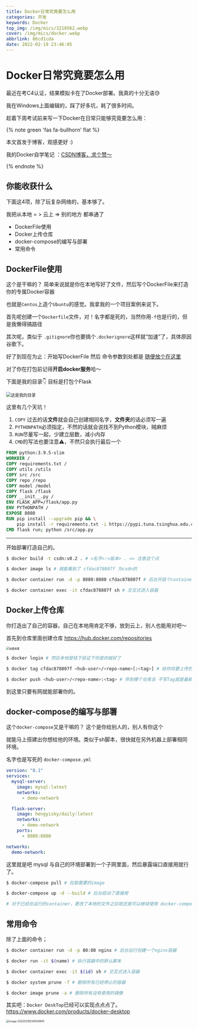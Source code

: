 ```yaml
---
title: Docker日常究竟要怎么用
categories: 开发
keywords: Docker
top_img: /img/mics/3218562.webp
cover: /img/mics/docker.webp
abbrlink: 86cd1cda
date: 2022-02-19 23:46:05
---
```


#  Docker日常究竟要怎么用

最近在考C4认证，结果模拟卡在了Docker部署。我真的十分无语😓

我在Windows上面编辑的，踩了好多坑，耗了很多时间。

趁着下周考试前来写一下Docker在日常只能够究竟要怎么用：

{% note green 'fas fa-bullhorn' flat %}

本文首发于博客，观感更好 :) 

我的Docker自学笔记 ：[CSDN博客，求个赞～](https://blog.csdn.net/weixin_51485807/article/details/122517156)

{% endnote %}

##  你能收获什么

下面这4项，除了玩复杂网络的，基本够了。

我把从本地 = > 云上 => 别的地方 都串通了

- DockerFile使用
- Docker上传仓库
- docker-compose的编写与部署
- 常用命令

##  DockerFile使用

这个是干嘛的？ 简单来说就是你在本地写好了文件，然后写个DockerFile来打造你的专属Docker容器

也就是`Centos`上造个`Ubuntu`的感觉。我拿我的一个项目案例来说下。

首先呢创建一个`Dockerfile`文件，对！名字都是死的，当然你用`-f`也是行的，但是我懒得搞路径

其次呢，类似于 `.gitignore`你也要搞个`.dockerignore`这样就“加速”了，具体原因谷歌下。

好了到现在为止：开始写DockerFile 然后 命令参数到处都是 [随便放个在这里](https://jiajially.gitbooks.io/dockerguide/content/chapter_fastlearn/dockerfile_details.html)

对了你在打包前记得**开启docker服务**哈～

下面是我的目录👇 目标是打包个Flask

<img src="/img/mics/image-20220219231439092.webp" alt="这是我的目录" style="zoom:80%;" />

这里有几个天坑！

1. `COPY` 过去的话**文件**就会自己创建相同名字，**文件夹**的话必须写一遍
2. `PYTHONPATH`必须指定，不然的话就会说找不到Python模块，贼麻烦
3. `RUN`尽量写一起，少建立层数，减小内存
4. `CMD`的写法也要注意⚠️，不然只会执行最后一个

```dockerfile
FROM python:3.9.5-slim
WORKDIR /
COPY requirements.txt /
COPY utils /utils
COPY src /src
COPY repo /repo
COPY model /model
COPY flask /flask
COPY __init__.py /
ENV FLASK_APP=/flask/app.py
ENV PYTHONPATH /
EXPOSE 8080
RUN pip install --upgrade pip && \
    pip install -r requirements.txt -i https://pypi.tuna.tsinghua.edu.cn/simple
CMD flask run; python /src/app.py
```

---

开始部署打造自己的。

```bash
$ docker build -t csdn:v0.2 . # <名字>:<版本> . <= 注意这个点

$ docker image ls # 就能看到了 cfdac878807f 为csdn的

$ docker container run -d -p 8080:8080 cfdac878807f # 后台开启个container

$ docker container exec -it cfdac878807f sh # 交互式进入容器
```

## Docker上传仓库

你打造出了自己的容器，自己在本地用肯定不够，放到云上，别人也能用对吧～

首先到仓库里面创建仓库 https://hub.docker.com/repositories 

<img src="/img/mics/image-20220219233253507.webp" alt="创建效果" style="zoom:50%;" />

```bash
$ docker login # 然后本地登陆下验证下你是你就好了

$ docker tag cfdac878807f <hub-user>/<repo-name>[:<tag>] # 给你将要上传的打上标签

$ docker push <hub-user>/<repo-name>:<tag> # 传到哪个仓库去 不写Tag就是最新的
```

到这里只要有网就能部署你的。

## docker-compose的编写与部署

这个`docker-compose`又是干嘛的？ 这个是你给别人的，别人有你这个

就能马上搭建出你想给他的环境。类似于sh脚本，很快就在另外机器上部署相同环境。

名字也是写死的 `docker-compose.yml`

```yaml
version: "0.1"
services:
  mysql-server:
    image: mysql:latest
    networks:
      - demo-network

  flask-server:
    image: hengyisky/daily:latest
    networks:
      - demo-network
    ports:
      - 8080:8080

networks:
  demo-network:
```

这里就是吧 mysql 与自己的环境部署到一个子网里面，然后暴露端口直接用就行了。

```bash
$ docker-compose pull # 拉取需要的image

$ docker-compose up -d --build # 后台启动了直接用

# 对于已经在运行的container，更改了本地的文件之后呢还是可以继续使用 docker-compose up -d --build
```

##  常用命令

除了上面的命令；

```bash
$ docker container run -d -p 80:80 nginx # 后台运行创建一个nginx容器

$ docker run -it $(name) # 执行容器中的默认脚本

$ docker container exec -it $(id) sh # 交互式进入容器

$ docker system prune -f # 删除所有已经停止的容器

$ docker image prune -a # 删除所有没有使用的镜像
```

其实吧：`Docker DeskTop`已经可以实现点点点了。  https://www.docker.com/products/docker-desktop

<img src="/img/mics/image-20220219234504845.webp" alt="image-20220219234504845" style="zoom:50%;" />